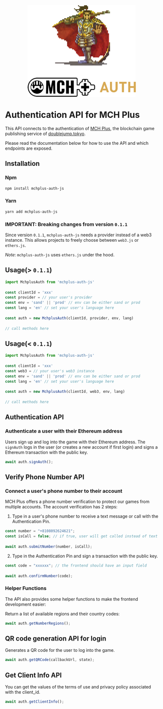 <div align="center">
  <img height="300" src="assets/auth-logo.png">
</div>

# Authentication API for MCH Plus

This API connects to the authentication of [MCH Plus](https://www.mch.plus/), the blockchain game publishing service of [doublejump.tokyo](https://www.doublejump.tokyo/).

Please read the documentation below for how to use the API and which endpoints are exposed.

## Installation

### Npm

```bash
npm install mchplus-auth-js
```

### Yarn

```bash
yarn add mchplus-auth-js
```

### IMPORTANT: Breaking changes from version `0.1.1`

Since version `0.1.1`, `mchplus-auth-js` needs a provider instead of a web3 instance. This allows projects to freely choose between `web3.js` or `ethers.js`.

_Note_: `mchplus-auth-js` uses `ethers.js` under the hood.

## Usage(> `0.1.1`)

```js
import MchplusAuth from 'mchplus-auth-js'

const clientId = 'xxx'
const provider = // your user's provider
const env = 'sand' || 'prod' // env can be either sand or prod
const lang = 'en' // set your user's language here

const auth = new MchplusAuth(clientId, provider, env, lang)

// call methods here
```

## Usage(< `0.1.1`)

```js
import MchplusAuth from 'mchplus-auth-js'

const clientId = 'xxx'
const web3 = // your user's web3 instance
const env = 'sand' || 'prod' // env can be either sand or prod
const lang = 'en' // set your user's language here

const auth = new MchplusAuth(clientId, web3, env, lang)

// call methods here
```

## Authentication API

### Authenticate a user with their Ethereum address

Users sign up and log into the game with their Ethereum address. The `signAuth` logs in the user (or creates a new account if first login) and signs a Ethereum transaction with the public key.

```js
await auth.signAuth();
```

## Verify Phone Number API

### Connect a user's phone number to their account

MCH Plus offers a phone number verification to protect our games from multiple accounts. The account verification has 2 steps:

1. Type in a user's phone number to receive a text message or call with the Authentication Pin.

```js
const number = "+8108092624621";
const isCall = false; // if true, user will get called instead of text message

await auth.submitNumber(number, isCall);
```

2. Type in the Authentication Pin and sign a transaction with the public key.

```js
const code = "xxxxxx"; // the frontend should have an input field

await auth.confirmNumber(code);
```

### Helper Functions

The API also provides some helper functions to make the frontend development easier:

Return a list of available regions and their country codes:

```js
await auth.getNumberRegions();
```

## QR code generation API for login

Generates a QR code for the user to log into the game.

```js
await auth.getQRCode(callbackUrl, state);
```

## Get Client Info API

You can get the values of the terms of use and privacy policy associated with the client_id.

```js
await auth.getClientInfo();
```
